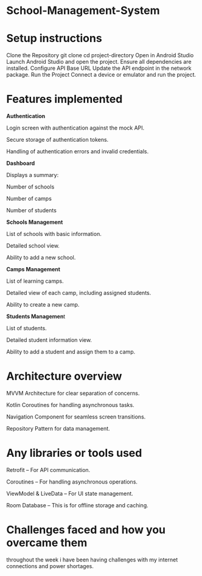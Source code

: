 # School-Management-System
# Setup instructions
Clone the Repository
git clone <repository-url>
cd project-directory
Open in Android Studio
Launch Android Studio and open the project.
Ensure all dependencies are installed.
Configure API Base URL
Update the API endpoint in the network package.
Run the Project
Connect a device or emulator and run the project.
# Features implemented
**Authentication**

Login screen with authentication against the mock API.

Secure storage of authentication tokens.

Handling of authentication errors and invalid credentials.

**Dashboard**

Displays a summary:

Number of schools

Number of camps

Number of students

**Schools Management**

List of schools with basic information.

Detailed school view.

Ability to add a new school.

**Camps Management**

List of learning camps.

Detailed view of each camp, including assigned students.

Ability to create a new camp.

**Students Managemen**t

List of students.

Detailed student information view.

Ability to add a student and assign them to a camp.
# Architecture overview
MVVM Architecture for clear separation of concerns.

Kotlin Coroutines for handling asynchronous tasks.

Navigation Component for seamless screen transitions.

Repository Pattern for data management.
# Any libraries or tools used
Retrofit – For API communication.

Coroutines – For handling asynchronous operations.

ViewModel & LiveData – For UI state management.

Room Database – This is for offline storage and caching.
# Challenges faced and how you overcame them
throughout the week i have been having challenges with my internet connections and power shortages.
